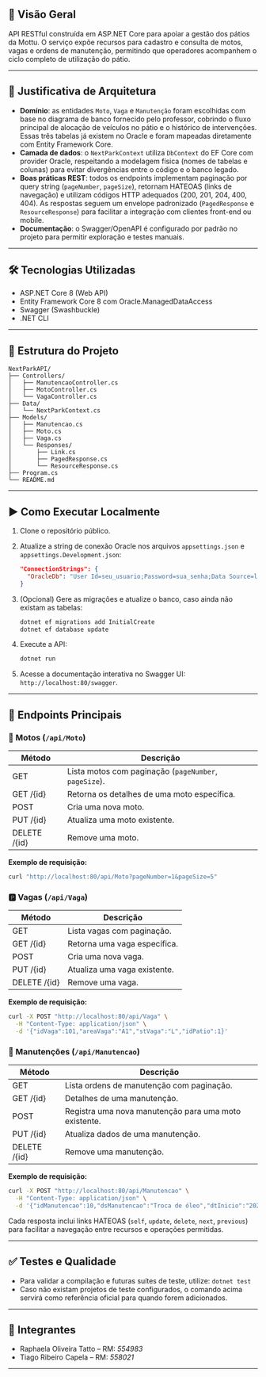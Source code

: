 ## 🚀 Visão Geral

API RESTful construída em ASP.NET Core para apoiar a gestão dos pátios da Mottu. O serviço expõe recursos para cadastro e consulta
de motos, vagas e ordens de manutenção, permitindo que operadores acompanhem o ciclo completo de utilização do pátio.

---

## 🧭 Justificativa de Arquitetura

- **Domínio**: as entidades `Moto`, `Vaga` e `Manutenção` foram escolhidas com base no diagrama de banco fornecido pelo professor,
  cobrindo o fluxo principal de alocação de veículos no pátio e o histórico de intervenções. Essas três tabelas já existem no
  Oracle e foram mapeadas diretamente com Entity Framework Core.
- **Camada de dados**: o `NextParkContext` utiliza `DbContext` do EF Core com provider Oracle, respeitando a modelagem física
  (nomes de tabelas e colunas) para evitar divergências entre o código e o banco legado.
- **Boas práticas REST**: todos os endpoints implementam paginação por query string (`pageNumber`, `pageSize`), retornam HATEOAS
  (links de navegação) e utilizam códigos HTTP adequados (200, 201, 204, 400, 404). As respostas seguem um envelope padronizado
  (`PagedResponse` e `ResourceResponse`) para facilitar a integração com clientes front-end ou mobile.
- **Documentação**: o Swagger/OpenAPI é configurado por padrão no projeto para permitir exploração e testes manuais.

---

## 🛠️ Tecnologias Utilizadas

- ASP.NET Core 8 (Web API)
- Entity Framework Core 8 com Oracle.ManagedDataAccess
- Swagger (Swashbuckle)
- .NET CLI

---

## 📂 Estrutura do Projeto

```
NextParkAPI/
├── Controllers/
│   ├── ManutencaoController.cs
│   ├── MotoController.cs
│   └── VagaController.cs
├── Data/
│   └── NextParkContext.cs
├── Models/
│   ├── Manutencao.cs
│   ├── Moto.cs
│   ├── Vaga.cs
│   └── Responses/
│       ├── Link.cs
│       ├── PagedResponse.cs
│       └── ResourceResponse.cs
├── Program.cs
└── README.md
```

---

## ▶️ Como Executar Localmente

1. Clone o repositório público.
2. Atualize a string de conexão Oracle nos arquivos `appsettings.json` e `appsettings.Development.json`:

   ```json
   "ConnectionStrings": {
     "OracleDb": "User Id=seu_usuario;Password=sua_senha;Data Source=localhost:1521/XE;"
   }
   ```

3. (Opcional) Gere as migrações e atualize o banco, caso ainda não existam as tabelas:

   ```bash
   dotnet ef migrations add InitialCreate
   dotnet ef database update
   ```

4. Execute a API:

   ```bash
   dotnet run
   ```

5. Acesse a documentação interativa no Swagger UI: `http://localhost:80/swagger`.

---

## 🎯 Endpoints Principais

### 🔧 Motos (`/api/Moto`)

| Método | Descrição |
|--------|-----------|
| GET    | Lista motos com paginação (`pageNumber`, `pageSize`). |
| GET /{id} | Retorna os detalhes de uma moto específica. |
| POST   | Cria uma nova moto. |
| PUT /{id} | Atualiza uma moto existente. |
| DELETE /{id} | Remove uma moto. |

**Exemplo de requisição:**

```bash
curl "http://localhost:80/api/Moto?pageNumber=1&pageSize=5"
```

### 🅿️ Vagas (`/api/Vaga`)

| Método | Descrição |
|--------|-----------|
| GET    | Lista vagas com paginação. |
| GET /{id} | Retorna uma vaga específica. |
| POST   | Cria uma nova vaga. |
| PUT /{id} | Atualiza uma vaga existente. |
| DELETE /{id} | Remove uma vaga. |

**Exemplo de requisição:**

```bash
curl -X POST "http://localhost:80/api/Vaga" \
  -H "Content-Type: application/json" \
  -d '{"idVaga":101,"areaVaga":"A1","stVaga":"L","idPatio":1}'
```

### 🔧 Manutenções (`/api/Manutencao`)

| Método | Descrição |
|--------|-----------|
| GET    | Lista ordens de manutenção com paginação. |
| GET /{id} | Detalhes de uma manutenção. |
| POST   | Registra uma nova manutenção para uma moto existente. |
| PUT /{id} | Atualiza dados de uma manutenção. |
| DELETE /{id} | Remove uma manutenção. |

**Exemplo de requisição:**

```bash
curl -X POST "http://localhost:80/api/Manutencao" \
  -H "Content-Type: application/json" \
  -d '{"idManutencao":10,"dsManutencao":"Troca de óleo","dtInicio":"2024-05-01","dtFim":"2024-05-02","idMoto":1}'
```

Cada resposta inclui links HATEOAS (`self`, `update`, `delete`, `next`, `previous`) para facilitar a navegação entre recursos e
operações permitidas.

---

## ✅ Testes e Qualidade

- Para validar a compilação e futuras suítes de teste, utilize: `dotnet test`
- Caso não existam projetos de teste configurados, o comando acima servirá como referência oficial para quando forem adicionados.

---

## 👥 Integrantes

- Raphaela Oliveira Tatto – RM: *554983*
- Tiago Ribeiro Capela – RM: *558021*

---
